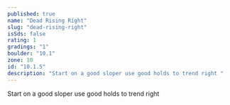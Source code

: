 ```yaml
---
published: true
name: "Dead Rising Right"
slug: "dead-rising-right"
isSds: false
rating: 1
gradings: "1"
boulder: "10.1"
zone: 10
id: "10.1.5"
description: "Start on a good sloper use good holds to trend right "
---
```


Start on a good sloper use good holds to trend right 
